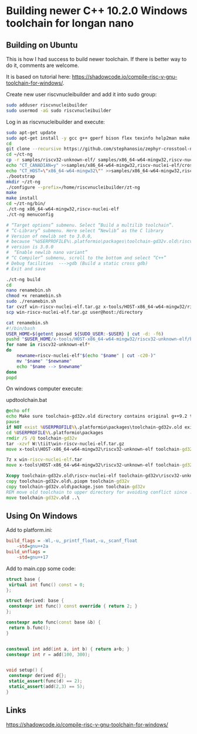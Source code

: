 # Building newer C++ 10.2.0 Windows toolchain for longan nano

## Building on Ubuntu

This is how I had success to build newer toolchain. If there is better way to do it, comments are welcome.

It is based on tutorial here: <https://shadowcode.io/compile-risc-v-gnu-toolchain-for-windows/>.

Create new user riscvnucleibuilder and add it into sudo group:

```bash
sudo adduser riscvnucleibuilder
sudo usermod -aG sudo riscvnucleibuilder
```

Log in as riscvnucleibuilder and execute:

```bash
sudo apt-get update
sudo apt-get install -y gcc g++ gperf bison flex texinfo help2man make libncurses5-dev  python3-dev autoconf automake libtool libtool-bin gawk wget bzip2 xz-utils unzip patch libstdc++6 rsync git mingw-w64 gettext python
cd
git clone --recursive https://github.com/stephanosio/zephyr-crosstool-ng ct-ng
cd ~/ct-ng
cp -r samples/riscv32-unknown-elf/ samples/x86_64-w64-mingw32,riscv-nuclei-elf/
echo "CT_CANADIAN=y" >>samples/x86_64-w64-mingw32,riscv-nuclei-elf/crosstool.config
echo "CT_HOST=\"x86_64-w64-mingw32\"" >>samples/x86_64-w64-mingw32,riscv-nuclei-elf/crosstool.config
./bootstrap
mkdir ~/zt-ng
./configure --prefix=/home/riscvnucleibuilder/zt-ng
make
make install
cd ~/zt-ng/bin/
./ct-ng x86_64-w64-mingw32,riscv-nuclei-elf
./ct-ng menuconfig

# “Target options” submenu. Select “Build a multilib toolchain”.
# “C-Library” submenu. Here select “Newlib” as the C library
# Version of newlib set to 3.0.0,
# because "%USERPROFILE%\.platformio\packages\toolchain-gd32v.old\riscv-nuclei-elf\include\_newlib_version.h"
# version is 3.0.0
#  “Enable newlib nano variant”
# “C Compiler” submenu, scroll to the bottom and select “C++”
# Debug facilities  --->gdb (Build a static cross gdb)
# Exit and save

./ct-ng build
cd
nano renamebin.sh
chmod +x renamebin.sh
sudo ./renamebin.sh
tar cvzf win-riscv-nuclei-elf.tar.gz x-tools/HOST-x86_64-w64-mingw32/riscv32-unknown-elf/
scp win-riscv-nuclei-elf.tar.gz user@host:/directory
```

```bash
cat renamebin.sh
#!/bin/bash
USER_HOME=$(getent passwd ${SUDO_USER:-$USER} | cut -d: -f6)
pushd "$USER_HOME/x-tools/HOST-x86_64-w64-mingw32/riscv32-unknown-elf/bin/"
for name in riscv32-unknown-elf*
do
    newname=riscv-nuclei-elf"$(echo "$name" | cut -c20-)"
    mv "$name" "$newname"
    echo "$name --> $newname"
done
popd
```

On windows computer execute:

updtoolchain.bat

```cmd
@echo off
echo Make sure toolchain-gd32v.old directory contains original g++9.2 toolchain-gd32v
pause
if NOT exist %USERPROFILE%\.platformio\packages\toolchain-gd32v.old exit /b
cd %USERPROFILE%\.platformio\packages
rmdir /S /Q toolchain-gd32v
tar -xzvf W:\tiit\win-riscv-nuclei-elf.tar.gz
move x-tools\HOST-x86_64-w64-mingw32\riscv32-unknown-elf toolchain-gd32v

7z x win-riscv-nuclei-elf.tar
move x-tools\HOST-x86_64-w64-mingw32\riscv32-unknown-elf toolchain-gd32v

Xcopy toolchain-gd32v.old\riscv-nuclei-elf toolchain-gd32v\riscv32-unknown-elf /E /H /C /I /Y
copy toolchain-gd32v.old\.piopm toolchain-gd32v
copy toolchain-gd32v.old\package.json toolchain-gd32v
REM move old toolchain to upper directory for avoiding conflict since .piopm and package.json files are the same
move toolchain-gd32v.old ..\
```

## Using On Windows

Add to platform.ini:

```ini
build_flags = -Wl,-u,_printf_float,-u,_scanf_float
    -std=gnu++2a
build_unflags =
    -std=gnu++17
```

Add to main.cpp some code:

```c++
struct base {
 virtual int func() const = 0;
};

struct derived: base {
 constexpr int func() const override { return 2; }
};

constexpr auto func(const base &b) {
 return b.func();
}


consteval int add(int a, int b) { return a+b; }
constexpr int r = add(100, 300);


void setup() {
 constexpr derived d{};
 static_assert(func(d) == 2);
 static_assert(add(2,3) == 5);
}
```

## Links

<https://shadowcode.io/compile-risc-v-gnu-toolchain-for-windows/>